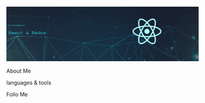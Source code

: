 ![Header](https://github.com/dmitrybdrv/dmitrybdrv/blob/main/assets/Banner.png)

About Me

languages & tools

Follo Me